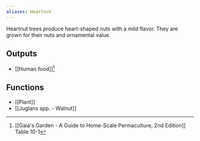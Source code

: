 ```yaml
---
aliases: Heartnut
---
```

Heartnut trees produce heart-shaped nuts with a mild flavor. They are grown for their nuts and ornamental value.
## Outputs
- [[Human food]][^1]
## Functions
- [[Plant]]
- [[Juglans spp. - Walnut]]

[^1]: [[Gaia's Garden - A Guide to Home-Scale Permaculture, 2nd Edition]] Table 10-1
